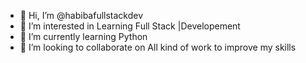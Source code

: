 - 👋 Hi, I’m @habibafullstackdev
- 👀 I’m interested in Learning Full Stack |Developement
- 🌱 I’m currently learning Python
- 💞️ I’m looking to collaborate on All kind of work to improve my skills

<!---
habibafullstackdev/habibafullstackdev is a ✨ special ✨ repository because its `README.md` (this file) appears on your GitHub profile.
You can click the Preview link to take a look at your changes.
--->
